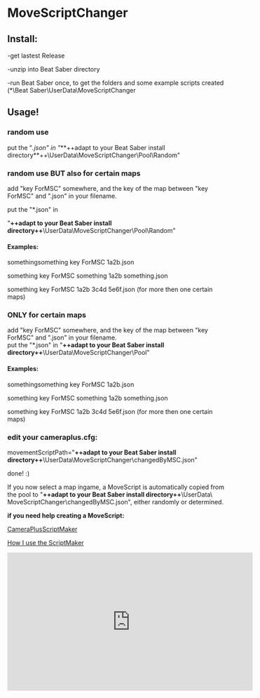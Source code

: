# MoveScriptChanger





## Install:


-get lastest Release

-unzip into Beat Saber directory

-run Beat Saber once, to get the folders and some example scripts created
	(*\Beat Saber\UserData\MoveScriptChanger





## Usage!


### random use

put the "*.json" in
"*\**++adapt to your Beat Saber install directory**++\UserData\MoveScriptChanger\Pool\Random"


### random use BUT also for certain maps
	
add "key ForMSC" somewhere, and the key of the map between "key ForMSC" and ".json" in your filename.

put the "*.json" in

"**++adapt to your Beat Saber install directory++**\UserData\MoveScriptChanger\Pool\Random"
		
#### Examples:
somethingsomething key ForMSC 1a2b.json	

something key ForMSC something 1a2b something.json	

something key ForMSC 1a2b 3c4d 5e6f.json (for more then one certain maps)	


	
### ONLY for certain maps
	
add "key ForMSC" somewhere, and the key of the map between "key ForMSC" and ".json" in your filename.	
put the "*.json" in	
"**++adapt to your Beat Saber install directory++**\UserData\MoveScriptChanger\Pool"	
		
#### Examples:
somethingsomething key ForMSC 1a2b.json		

something key ForMSC something 1a2b something.json	

something key ForMSC 1a2b 3c4d 5e6f.json (for more then one certain maps)
		
	
	
### edit your cameraplus.cfg:

movementScriptPath="**++adapt to your Beat Saber install directory++**\UserData\MoveScriptChanger\changedByMSC.json"



done! :)	

If you now select a map ingame, a MoveScript is automatically copied from the pool to
	"**++adapt to your Beat Saber install directory++**\UserData\ MoveScriptChanger\changedByMSC.json", either randomly or determined.


**if you need help creating a MoveScript:**

[CameraPlusScriptMaker](https://github.com/Ceppy82/MoveScriptChanger/blob/master/CameraPlusScriptMaker%20RC2.ods)	

[How I use the ScriptMaker](https://youtu.be/PIoim8pPWLU)

<iframe width="560" height="315" src="https://www.youtube.com/embed/PIoim8pPWLU" frameborder="0" allow="accelerometer; autoplay; clipboard-write; encrypted-media; gyroscope; picture-in-picture" allowfullscreen></iframe>

